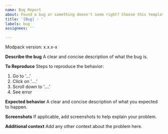 ```yaml
---
name: Bug Report
about: Found a bug or something doesn't seem right? Choose this template.
title: '[Bug] - '
labels: bug
assignees: ''

---
```


Modpack version: x.x.x-x

**Describe the bug**
A clear and concise description of what the bug is.

**To Reproduce**
Steps to reproduce the behavior:
1. Go to '...'
2. Click on '....'
3. Scroll down to '....'
4. See error

**Expected behavior**
A clear and concise description of what you expected to happen.

**Screenshots**
If applicable, add screenshots to help explain your problem.

**Additional context**
Add any other context about the problem here.
